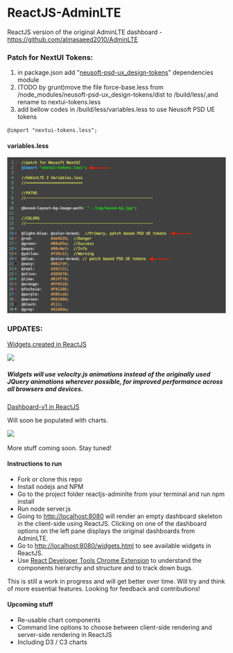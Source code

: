 # ReactJS-AdminLTE

ReactJS version of the original AdminLTE dashboard - https://github.com/almasaeed2010/AdminLTE

### Patch for NextUI Tokens:
1. in package.json add "[neusoft-psd-ux_design-tokens](https://www.npmjs.com/package/neusoft-psd-ux_design-tokens)" dependencies module
2. (TODO by grunt)move the file force-base.less from /node_modules/neusoft-psd-ux_design-tokens/dist to /build/less/,and rename to nextui-tokens.less
3. add bellow codes in /build/less/variables.less to use Neusoft PSD UE tokens 
```
@import "nextui-tokens.less";
```

#### variables.less
![](./reactjs-adminlte/screenshots/token_patch.png)


### UPDATES:

[Widgets created in ReactJS](./reactjs-adminlte/public/widgets)

![](./reactjs-adminlte/screenshots/widgets.png)

##### Widgets will use velocity.js animations instead of the originally used JQuery animations wherever possible, for improved performance across all browsers and devices.

[Dashboard-v1 in ReactJS](./reactjs-adminlte/public/dashboardV1)

Will soon be populated with charts.

![](./reactjs-adminlte/screenshots/dashboard-v1.png)

More stuff coming soon. Stay tuned!


#### Instructions to run

- Fork or clone this repo
- Install nodejs and NPM
- Go to the project folder reactjs-adminlte from your terminal and run npm install
- Run node server.js
- Going to [http://localhost:8080](http://localhost:8080) will render an empty dashboard skeleton in the client-side using ReactJS. Clicking on one of the dashboard options on the left pane displays the original dashboards from AdminLTE.
- Go to [http://localhost:8080/widgets.html](http://localhost:8080/widgets.html) to see available widgets in ReactJS.
- Use [React Developer Tools Chrome Extension](https://chrome.google.com/webstore/detail/react-developer-tools/fmkadmapgofadopljbjfkapdkoienihi?hl=en) to understand the components hierarchy and structure and to track down bugs.

This is still a work in progress and will get better over time. Will try and think of more essential features. Looking for feedback and contributions!

#### Upcoming stuff

- Re-usable chart components
- Command line options to choose between client-side rendering and server-side rendering in ReactJS
- Including D3 / C3 charts 

